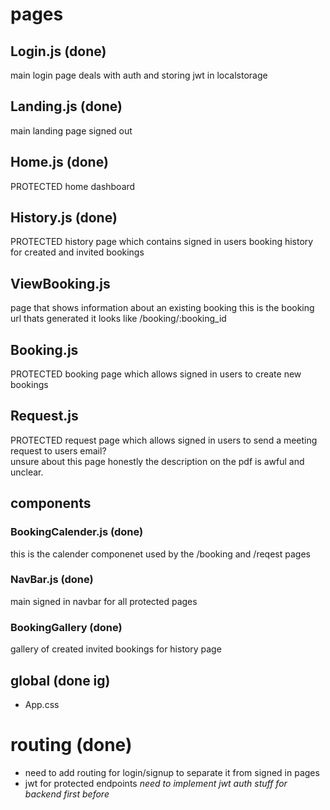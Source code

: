 # pages

## Login.js (done)
main login page deals with auth and storing jwt in localstorage

## Landing.js (done)
main landing page signed out

## Home.js (done)
PROTECTED
home dashboard

## History.js (done)
PROTECTED
history page which contains signed in users booking history for created and invited bookings

## ViewBooking.js
page that shows information about an existing booking 
this is the booking url thats generated it looks like /booking/:booking_id

## Booking.js  
PROTECTED
booking page which allows signed in users to create new bookings  

## Request.js 
PROTECTED 
request page which allows signed in users to send a meeting request to users email?  
unsure about this page honestly the description on the pdf is awful and unclear.  


## components  
### BookingCalender.js (done)
this is the calender componenet used by the /booking and /reqest pages

### NavBar.js (done)
main signed in navbar for all protected pages

### BookingGallery (done)
gallery of created invited bookings for history page

## global (done ig)   
- App.css  

# routing  (done)
- need to add routing for login/signup to separate it from signed in pages  
- jwt for protected endpoints *need to implement jwt auth stuff for backend first before*

